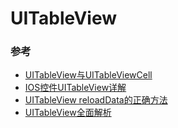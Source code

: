 # UITableView

### 参考
			
* [UITableView与UITableViewCell](http://www.howzhi.com/group/iosDevelop/discuss/2067)
* [IOS控件UITableView详解](http://blog.csdn.net/qq5306546/article/details/8062606)
* [UITableView reloadData的正确方法](http://blog.csdn.net/wyn_ios/article/details/12881935)
* [UITableView全面解析](http://www.cnblogs.com/kenshincui/p/3931948.html)